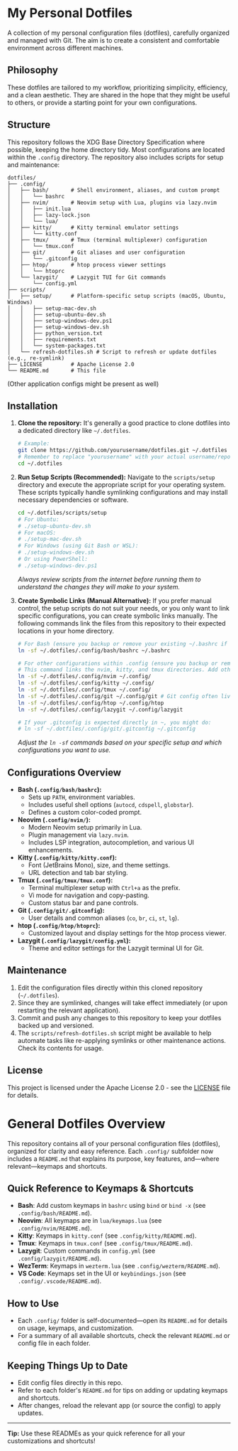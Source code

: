# My Personal Dotfiles

A collection of my personal configuration files (dotfiles), carefully organized and managed with Git. The aim is to create a consistent and comfortable environment across different machines.

## Philosophy

These dotfiles are tailored to my workflow, prioritizing simplicity, efficiency, and a clean aesthetic. They are shared in the hope that they might be useful to others, or provide a starting point for your own configurations.

## Structure

This repository follows the XDG Base Directory Specification where possible, keeping the home directory tidy. Most configurations are located within the `.config` directory. The repository also includes scripts for setup and maintenance:

```text
dotfiles/
├── .config/
│   ├── bash/       # Shell environment, aliases, and custom prompt
│   │   └── bashrc
│   ├── nvim/       # Neovim setup with Lua, plugins via lazy.nvim
│   │   ├── init.lua
│   │   ├── lazy-lock.json
│   │   └── lua/
│   ├── kitty/      # Kitty terminal emulator settings
│   │   └── kitty.conf
│   ├── tmux/       # Tmux (terminal multiplexer) configuration
│   │   └── tmux.conf
│   ├── git/        # Git aliases and user configuration
│   │   └── .gitconfig
│   ├── htop/       # htop process viewer settings
│   │   └── htoprc
│   └── lazygit/    # Lazygit TUI for Git commands
│       └── config.yml
├── scripts/
│   ├── setup/      # Platform-specific setup scripts (macOS, Ubuntu, Windows)
│   │   ├── setup-mac-dev.sh
│   │   ├── setup-ubuntu-dev.sh
│   │   ├── setup-windows-dev.ps1
│   │   ├── setup-windows-dev.sh
│   │   ├── python_version.txt
│   │   ├── requirements.txt
│   │   └── system-packages.txt
│   └── refresh-dotfiles.sh # Script to refresh or update dotfiles (e.g., re-symlink)
├── LICENSE         # Apache License 2.0
└── README.md       # This file
```

(Other application configs might be present as well)

## Installation

1.  **Clone the repository:**
    It's generally a good practice to clone dotfiles into a dedicated directory like `~/.dotfiles`.

    ```bash
    # Example:
    git clone https://github.com/yourusername/dotfiles.git ~/.dotfiles
    # Remember to replace "yourusername" with your actual username/repo!
    cd ~/.dotfiles
    ```

2.  **Run Setup Scripts (Recommended):**
    Navigate to the `scripts/setup` directory and execute the appropriate script for your operating system. These scripts typically handle symlinking configurations and may install necessary dependencies or software.

    ```bash
    cd ~/.dotfiles/scripts/setup
    # For Ubuntu:
    # ./setup-ubuntu-dev.sh
    # For macOS:
    # ./setup-mac-dev.sh
    # For Windows (using Git Bash or WSL):
    # ./setup-windows-dev.sh
    # Or using PowerShell:
    # ./setup-windows-dev.ps1
    ```

    _Always review scripts from the internet before running them to understand the changes they will make to your system._

3.  **Create Symbolic Links (Manual Alternative):**
    If you prefer manual control, the setup scripts do not suit your needs, or you only want to link specific configurations, you can create symbolic links manually. The following commands link the files from this repository to their expected locations in your home directory.

    ```bash
    # For Bash (ensure you backup or remove your existing ~/.bashrc if needed)
    ln -sf ~/.dotfiles/.config/bash/bashrc ~/.bashrc

    # For other configurations within .config (ensure you backup or remove existing configs)
    # This command links the nvim, kitty, and tmux directories. Add other directories as needed.
    ln -sf ~/.dotfiles/.config/nvim ~/.config/
    ln -sf ~/.dotfiles/.config/kitty ~/.config/
    ln -sf ~/.dotfiles/.config/tmux ~/.config/
    ln -sf ~/.dotfiles/.config/git ~/.config/git # Git config often lives in ~/.config/git
    ln -sf ~/.dotfiles/.config/htop ~/.config/htop
    ln -sf ~/.dotfiles/.config/lazygit ~/.config/lazygit

    # If your .gitconfig is expected directly in ~, you might do:
    # ln -sf ~/.dotfiles/.config/git/.gitconfig ~/.gitconfig
    ```

    _Adjust the `ln -sf` commands based on your specific setup and which configurations you want to use._

## Configurations Overview

- **Bash (`.config/bash/bashrc`):**
  - Sets up `PATH`, environment variables.
  - Includes useful shell options (`autocd`, `cdspell`, `globstar`).
  - Defines a custom color-coded prompt.
- **Neovim (`.config/nvim/`):**
  - Modern Neovim setup primarily in Lua.
  - Plugin management via `lazy.nvim`.
  - Includes LSP integration, autocompletion, and various UI enhancements.
- **Kitty (`.config/kitty/kitty.conf`):**
  - Font (JetBrains Mono), size, and theme settings.
  - URL detection and tab bar styling.
- **Tmux (`.config/tmux/tmux.conf`):**
  - Terminal multiplexer setup with `Ctrl+a` as the prefix.
  - Vi mode for navigation and copy-pasting.
  - Custom status bar and pane controls.
- **Git (`.config/git/.gitconfig`):**
  - User details and common aliases (`co`, `br`, `ci`, `st`, `lg`).
- **htop (`.config/htop/htoprc`):**
  - Customized layout and display settings for the htop process viewer.
- **Lazygit (`.config/lazygit/config.yml`):**
  - Theme and editor settings for the Lazygit terminal UI for Git.

## Maintenance

1. Edit the configuration files directly within this cloned repository (`~/.dotfiles`).
2. Since they are symlinked, changes will take effect immediately (or upon restarting the relevant application).
3. Commit and push any changes to this repository to keep your dotfiles backed up and versioned.
4. The `scripts/refresh-dotfiles.sh` script might be available to help automate tasks like re-applying symlinks or other maintenance actions. Check its contents for usage.

## License

This project is licensed under the Apache License 2.0 - see the [LICENSE](LICENSE) file for details.

# General Dotfiles Overview

This repository contains all of your personal configuration files (dotfiles), organized for clarity and easy reference. Each `.config/` subfolder now includes a `README.md` that explains its purpose, key features, and—where relevant—keymaps and shortcuts.

## Quick Reference to Keymaps & Shortcuts

- **Bash**: Add custom keymaps in `bashrc` using `bind` or `bind -x` (see `.config/bash/README.md`).
- **Neovim**: All keymaps are in `lua/keymaps.lua` (see `.config/nvim/README.md`).
- **Kitty**: Keymaps in `kitty.conf` (see `.config/kitty/README.md`).
- **Tmux**: Keymaps in `tmux.conf` (see `.config/tmux/README.md`).
- **Lazygit**: Custom commands in `config.yml` (see `.config/lazygit/README.md`).
- **WezTerm**: Keymaps in `wezterm.lua` (see `.config/wezterm/README.md`).
- **VS Code**: Keymaps set in the UI or `keybindings.json` (see `.config/.vscode/README.md`).

## How to Use

- Each `.config/` folder is self-documented—open its `README.md` for details on usage, keymaps, and customization.
- For a summary of all available shortcuts, check the relevant `README.md` or config file in each folder.

## Keeping Things Up to Date

- Edit config files directly in this repo.
- Refer to each folder's `README.md` for tips on adding or updating keymaps and shortcuts.
- After changes, reload the relevant app (or source the config) to apply updates.

---

**Tip:** Use these READMEs as your quick reference for all your customizations and shortcuts!
